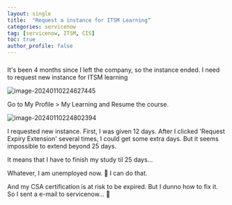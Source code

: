 ```yaml
---
layout: single
title:  "Request a instance for ITSM Learning"
categories: servicenow
tag: [servicenow, ITSM, CIS]
toc: true
author_profile: false
---
```


##### 

It's been 4 months since I left the company, so the instance ended. I need to request new instance for ITSM learning

![image-20240110224627445](C:\Users\User\Documents\Workspace\Moon-Nari.github.io\images\2024-01-10-1\image-20240110224627445.png)

Go to My Profile > My Learning and Resume the course.



![image-20240110224802394](C:\Users\User\Documents\Workspace\Moon-Nari.github.io\images\2024-01-10-1\image-20240110224802394.png)

I requested new instance. First, I was given 12 days. After I clicked 'Request Expiry Extension' several times, I could get some extra days. But it seems impossible to extend beyond 25 days.

It means that I have to finish my study til 25 days...

Whatever, I am unemployed now. 🤣 I can do that.



And my CSA certification is at risk to be expired. But I dunno how to fix it. So I sent a e-mail to servicenow... 🥺
